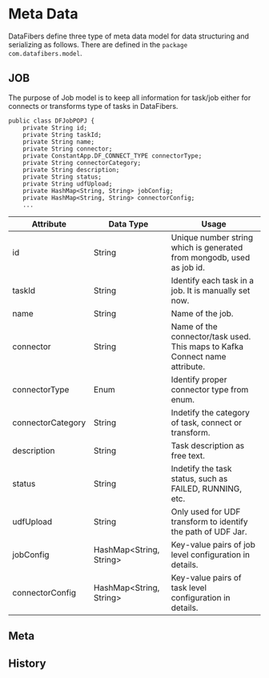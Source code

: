 # Meta Data
DataFibers define three type of meta data model for data structuring and serializing as follows. There are defined in the ```package com.datafibers.model```.
## JOB
The purpose of Job model is to keep all information for task/job either for connects or transforms type of tasks in DataFibers.

    public class DFJobPOPJ {
        private String id; 
        private String taskId;
        private String name;
        private String connector; 
        private ConstantApp.DF_CONNECT_TYPE connectorType; 
        private String connectorCategory;
        private String description; 
        private String status; 
        private String udfUpload;
        private HashMap<String, String> jobConfig; 
        private HashMap<String, String> connectorConfig; 
        ...

| Attribute | Data Type| Usage |
| -- | -- | -- |
| id | String |Unique number string which is generated from mongodb, used as job id. |
| taskId | String | Identify each task in a job. It is manually set now. |
| name | String | Name of the job. |
| connector | String | Name of the connector/task used. This maps to Kafka Connect name attribute. |
| connectorType | Enum | Identify proper connector type from enum. |
| connectorCategory | String | Indetify the category of task, connect or transform. |
| description | String | Task description as free text.|
| status | String | Indetify the task status, such as FAILED, RUNNING, etc. |
| udfUpload | String | Only used for UDF transform to identify the path of UDF Jar. |
| jobConfig | HashMap<String, String>  | Key-value pairs of job level configuration in details. |
| connectorConfig | HashMap<String, String>  | Key-value pairs of task level configuration in details. |


## Meta

## History